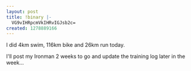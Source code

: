 ```yaml
---
layout: post
title: !binary |-
  VG9vIHRpcmVkIHRvIGJsb2c=
created: 1278889166
---
```

I did 4km swim, 116km bike and 26km run today. 

I'll post my Ironman 2 weeks to go and update the training log later in the week... 
